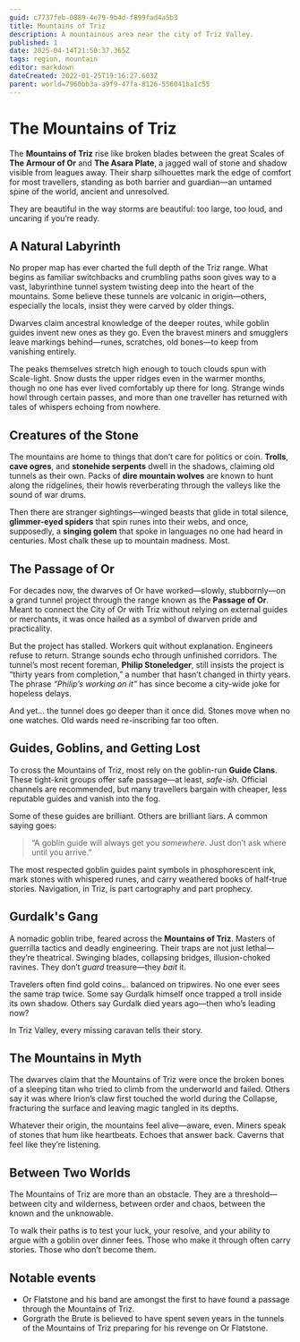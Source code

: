 ```yaml
---
guid: c7737feb-0889-4e79-9b4d-f899fad4a5b3
title: Mountains of Triz
description: A mountainous area near the city of Triz Valley.
published: 1
date: 2025-04-14T21:50:37.365Z
tags: region, mountain
editor: markdown
dateCreated: 2022-01-25T19:16:27.603Z
parent: world=7960bb3a-a9f9-47fa-8126-556041ba1c55
---
```


# The Mountains of Triz

The **Mountains of Triz** rise like broken blades between the great Scales of **The Armour of Or** and **The Asara Plate**, a jagged wall of stone and shadow visible from leagues away. Their sharp silhouettes mark the edge of comfort for most travellers, standing as both barrier and guardian—an untamed spine of the world, ancient and unresolved.

They are beautiful in the way storms are beautiful: too large, too loud, and uncaring if you’re ready.

## A Natural Labyrinth

No proper map has ever charted the full depth of the Triz range. What begins as familiar switchbacks and crumbling paths soon gives way to a vast, labyrinthine tunnel system twisting deep into the heart of the mountains. Some believe these tunnels are volcanic in origin—others, especially the locals, insist they were carved by older things.

Dwarves claim ancestral knowledge of the deeper routes, while goblin guides invent new ones as they go. Even the bravest miners and smugglers leave markings behind—runes, scratches, old bones—to keep from vanishing entirely.

The peaks themselves stretch high enough to touch clouds spun with Scale-light. Snow dusts the upper ridges even in the warmer months, though no one has ever lived comfortably up there for long. Strange winds howl through certain passes, and more than one traveller has returned with tales of whispers echoing from nowhere.

## Creatures of the Stone

The mountains are home to things that don’t care for politics or coin. **Trolls**, **cave ogres**, and **stonehide serpents** dwell in the shadows, claiming old tunnels as their own. Packs of **dire mountain wolves** are known to hunt along the ridgelines, their howls reverberating through the valleys like the sound of war drums.

Then there are stranger sightings—winged beasts that glide in total silence, **glimmer-eyed spiders** that spin runes into their webs, and once, supposedly, a **singing golem** that spoke in languages no one had heard in centuries. Most chalk these up to mountain madness. Most.

## The Passage of Or

For decades now, the dwarves of Or have worked—slowly, stubbornly—on a grand tunnel project through the range known as the **Passage of Or**. Meant to connect the City of Or with Triz without relying on external guides or merchants, it was once hailed as a symbol of dwarven pride and practicality.

But the project has stalled. Workers quit without explanation. Engineers refuse to return. Strange sounds echo through unfinished corridors. The tunnel’s most recent foreman, **Philip Stoneledger**, still insists the project is “thirty years from completion,” a number that hasn’t changed in thirty years. The phrase *“Philip’s working on it”* has since become a city-wide joke for hopeless delays.

And yet… the tunnel does go deeper than it once did. Stones move when no one watches. Old wards need re-inscribing far too often.

## Guides, Goblins, and Getting Lost

To cross the Mountains of Triz, most rely on the goblin-run **Guide Clans**. These tight-knit groups offer safe passage—at least, *safe-ish*. Official channels are recommended, but many travellers bargain with cheaper, less reputable guides and vanish into the fog.

Some of these guides are brilliant. Others are brilliant liars. A common saying goes:
> “A goblin guide will always get you *somewhere*. Just don’t ask where until you arrive.”

The most respected goblin guides paint symbols in phosphorescent ink, mark stones with whispered runes, and carry weathered books of half-true stories. Navigation, in Triz, is part cartography and part prophecy.

## Gurdalk's Gang
A nomadic goblin tribe, feared across the **Mountains of Triz**. Masters of guerrilla tactics and deadly engineering. Their traps are not just lethal—they’re theatrical. Swinging blades, collapsing bridges, illusion-choked ravines. They don’t *guard* treasure—they *bait* it.

Travelers often find gold coins… balanced on tripwires. No one ever sees the same trap twice. Some say Gurdalk himself once trapped a troll inside its own shadow. Others say Gurdalk died years ago—then who’s leading now?  

In Triz Valley, every missing caravan tells their story.

## The Mountains in Myth

The dwarves claim that the Mountains of Triz were once the broken bones of a sleeping titan who tried to climb from the underworld and failed. Others say it was where Irion’s claw first touched the world during the Collapse, fracturing the surface and leaving magic tangled in its depths.

Whatever their origin, the mountains feel alive—aware, even. Miners speak of stones that hum like heartbeats. Echoes that answer back. Caverns that feel like they’re listening.

## Between Two Worlds

The Mountains of Triz are more than an obstacle. They are a threshold—between city and wilderness, between order and chaos, between the known and the unknowable.

To walk their paths is to test your luck, your resolve, and your ability to argue with a goblin over dinner fees.
Those who make it through often carry stories. Those who don’t become them.


## Notable events
- Or Flatstone and his band are amongst the first to have found a passage through the Mountains of Triz.
- Gorgrath the Brute is believed to have spent seven years in the tunnels of the Mountains of Triz preparing for his revenge on Or Flatstone.

